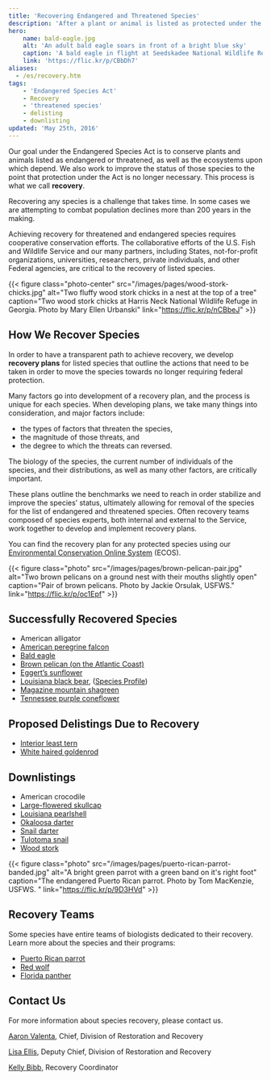 ```yaml
---
title: 'Recovering Endangered and Threatened Species'
description: 'After a plant or animal is listed as protected under the Endangered Species Act, U.S. Fish and Wildlife Service biologists must determine what the species needs in order to achieve recovery, meaning it no longer requires federal protection.'
hero:
    name: bald-eagle.jpg
    alt: 'An adult bald eagle soars in front of a bright blue sky'
    caption: 'A bald eagle in flight at Seedskadee National Wildlife Refuge. Photo by Tom Koerner, USFWS.'
    link: 'https://flic.kr/p/CBbDh7'
aliases:
  - /es/recovery.htm
tags:
    - 'Endangered Species Act'
    - Recovery
    - 'threatened species'
    - delisting
    - downlisting
updated: 'May 25th, 2016'
---
```


Our goal under the Endangered Species Act is to conserve plants and animals listed as endangered or threatened, as well as the ecosystems upon which depend. We also work to improve the status of those species to the point that protection under the Act is no longer necessary. This process is what we call **recovery**.

Recovering any species is a challenge that takes time. In some cases we are attempting to combat population declines more than 200 years in the making.

Achieving recovery for threatened and endangered species requires cooperative conservation efforts. The collaborative efforts of the U.S. Fish and Wildlife Service and our many partners, including States, not-for-profit organizations, universities, researchers, private individuals, and other Federal agencies, are critical to the recovery of listed species.

{{< figure class="photo-center" src="/images/pages/wood-stork-chicks.jpg" alt="Two fluffy wood stork chicks in a nest at the top of a tree" caption="Two wood stork chicks at Harris Neck National Wildlife Refuge in Georgia. Photo by Mary Ellen Urbanski" link="https://flic.kr/p/nCBbeJ" >}}

## How We Recover Species

In order to have a transparent path to achieve recovery, we develop **recovery plans** for listed species that outline the actions that need to be taken in order to move the species towards no longer requiring federal protection.

Many factors go into development of a recovery plan, and the process is unique for each species. When developing plans, we take many things into consideration, and major factors include:

- the types of factors that threaten the species,
- the magnitude of those threats, and
- the degree to which the threats can reversed.

The biology of the species, the current number of individuals of the species, and their distributions, as well as many other factors, are critically important.

These plans outline the benchmarks we need to reach in order stabilize and improve  the species’ status, ultimately allowing for removal of the species for the list of endangered and threatened species. Often recovery teams composed of species experts, both internal and external to the Service, work together to develop and implement  recovery plans.

You can find the recovery plan for any protected species using our [Environmental Conservation Online System](http://ecos.fws.gov/tess_public/pub/speciesRecovery.jsp?sort=1) (ECOS).

{{< figure class="photo" src="/images/pages/brown-pelican-pair.jpg" alt="Two brown pelicans on a ground nest with their mouths slightly open" caption="Pair of brown pelicans. Photo by Jackie Orsulak, USFWS." link="https://flic.kr/p/oc1Epf" >}}

## Successfully Recovered Species
 - American alligator
 - [American peregrine falcon](https://www.federalregister.gov/articles/1999/08/25/99-21959/endangered-and-threatened-wildlife-and-plants-final-rule-to-remove-the-american-peregrine-falcon)
 - [Bald eagle](https://www.federalregister.gov/articles/2007/07/09/07-4302/endangered-and-threatened-wildlife-and-plants-removing-the-bald-eagle-in-the-lower-48-states-from)
 - [Brown pelican (on the Atlantic Coast)](https://www.federalregister.gov/articles/2009/11/17/E9-27402/endangered-and-threatened-wildlife-and-plants-removal-of-the-brown-pelican-pelecanus-occidentalis)
 - [Eggert’s sunflower](https://www.federalregister.gov/articles/2005/08/18/05-16274/endangered-and-threatened-wildlife-and-plants-removal-of-helianthus-eggertii)
 - [Louisiana black bear](https://www.federalregister.gov/articles/2016/03/11/2016-05206/endangered-and-threatened-wildlife-and-plants-removal-of-the-louisiana-black-bear-from-the-federal), ([Species Profile](/wildlife/mammal/louisiana-black-bear))
 - [Magazine mountain shagreen](https://www.federalregister.gov/articles/2013/05/15/2013-11541/endangered-and-threatened-wildlife-and-plants-removal-of-the-magazine-mountain-shagreen-from-the)
 - [Tennessee purple coneflower](https://www.federalregister.gov/articles/2011/08/03/2011-19674/endangered-and-threatened-wildlife-and-plants-removal-of-echinacea-tennesseensis-tennessee-purple)

## Proposed Delistings Due to Recovery
 - [Interior least tern](/pdf/five-year-reviews/interior-least-tern.pdf)
 - [White haired goldenrod](https://www.federalregister.gov/articles/2015/09/01/2015-21410/endangered-and-threatened-wildlife-and-plants-removal-of-solidago-albopilosa-white-haired-goldenrod)

## Downlistings
 - American crocodile
 - [Large-flowered skullcap](https://www.federalregister.gov/articles/2002/01/14/02-665/endangered-and-threatened-wildlife-and-plants-reclassification-of-scutellaria-montana)
 - [Louisiana pearlshell](https://ecos.fws.gov/docs/federal_register/fr2419.pdf)
 - [Okaloosa darter](https://www.federalregister.gov/articles/2011/04/01/2011-7668/endangered-and-threatened-wildlife-and-plants-reclassification-of-the-okaloosa-darter-from)
 - [Snail darter](https://ecos.fws.gov/docs/federal_register/fr854.pdf)
 - [Tulotoma snail](https://www.federalregister.gov/articles/2011/06/02/2011-13687/endangered-and-threatened-wildlife-and-plants-reclassification-of-the-tulotoma-snail-from-endangered)
 - [Wood stork](https://www.federalregister.gov/articles/2014/06/30/2014-14761/endangered-and-threatened-wildlife-and-plants-reclassification-of-the-us-breeding-population-of-the)

{{< figure class="photo" src="/images/pages/puerto-rican-parrot-banded.jpg" alt="A bright green parrot with a green band on it's right foot" caption="The endangered Puerto Rican parrot. Photo by Tom MacKenzie, USFWS. " link="https://flic.kr/p/9D3HVd" >}}

## Recovery Teams

Some species have entire teams of biologists dedicated to their recovery. Learn more about the species and their programs:

- [Puerto Rican parrot](http://www.fws.gov/caribbean/es/Parrot.html)
- [Red wolf](http://www.fws.gov/redwolf/)
- [Florida panther](http://www.fws.gov/verobeach/FloridaPantherRIT.html)

## Contact Us

For more information about species recovery, please contact us.

[Aaron Valenta](mailto:aaron_valenta@fws.gov?subject=Recovery), Chief, Division of Restoration and Recovery

[Lisa Ellis](mailto:lisa_ellis@fws.gov?subject=Recovery), Deputy Chief, Division of Restoration and Recovery

[Kelly Bibb](mailto:kelly_bibb@fws.gov?subject=Recovery), Recovery Coordinator
